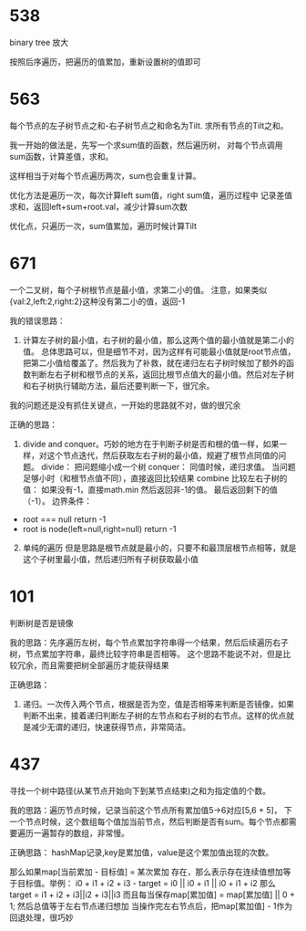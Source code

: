 # 538
binary tree 放大

按照后序遍历，把遍历的值累加，重新设置树的值即可

# 563
每个节点的左子树节点之和-右子树节点之和命名为Tilt.
求所有节点的Tilt之和。

我一开始的做法是，先写一个求sum值的函数，然后遍历树，
对每个节点调用sum函数，计算差值，求和。

这样相当于对每个节点遍历两次，sum也会重复计算。

优化方法是遍历一次，每次计算left sum值，right sum值，遍历过程中
记录差值求和，返回left+sum+root.val，减少计算sum次数

优化点，只遍历一次，sum值累加，遍历时候计算Tilt

# 671
一个二叉树，每个子树根节点是最小值，求第二小的值。
注意，如果类似 {val:2,left:2,right:2}这种没有第二小的值，返回-1

我的错误思路：
1. 计算左子树的最小值，右子树的最小值，那么这两个值的最小值就是第二小的值。
总体思路可以，但是细节不对，因为这样有可能最小值就是root节点值，把第二小值给覆盖了。然后我为了补救，就在递归左右子树时候加了额外的函数判断左右子树和根节点的关系，返回比根节点值大的最小值。然后对左子树和右子树执行辅助方法，最后还要判断一下，很冗余。

我的问题还是没有抓住关键点，一开始的思路就不对，做的很冗余

正确的思路：
1. divide and conquer。巧妙的地方在于判断子树是否和根的值一样，如果一样，对这个节点迭代，然后获取左右子树的最小值，规避了根节点同值的问题。
divide：
把问题缩小成一个树
conquer：
同值时候，递归求值。
当问题足够小时（和根节点值不同），直接返回比较结果
combine
比较左右子树的值：
如果没有-1，直接math.min
然后返回非-1的值。
最后返回剩下的值（-1）。
边界条件：
* root === null return -1
* root is node(left=null,right=null) return -1
2. 单纯的遍历
但是思路是根节点就是最小的，只要不和最顶层根节点相等，就是这个子树里最小值，然后递归所有子树获取最小值

# 101
判断树是否是镜像

我的思路：先序遍历左树，每个节点累加字符串得一个结果，然后后续遍历右子树，节点累加字符串，最终比较字符串是否相等。
这个思路不能说不对，但是比较冗余，而且需要把树全部遍历才能获得结果

正确思路：
1. 递归。一次传入两个节点，根据是否为空，值是否相等来判断是否镜像，如果判断不出来，接着递归判断左子树的左节点和右子树的右节点。这样的优点就是减少无谓的递归，快速获得节点，非常简洁。


# 437
寻找一个树中路径(从某节点开始向下到某节点结束)之和为指定值的个数。

我的思路：遍历节点时候，记录当前这个节点所有累加值5->6对应[5,6 + 5]，
下一个节点时候，这个数组每个值加当前节点，然后判断是否有sum。每个节点都需要遍历一遍暂存的数组，非常慢。

正确思路：
hashMap记录,key是累加值，value是这个累加值出现的次数。

那么如果map[当前累加 - 目标值] = 某次累加 存在，那么表示存在连续值想加等于目标值。举例：
i0 + i1 + i2 + i3 - target = i0 || i0 + i1 || i0 + i1 + i2
那么target = i1 + i2 + i3||i2 + i3||i3
而且每当保存map[累加值] = map[累加值] || 0 + 1;
然后总值等于左右节点递归想加
当操作完左右节点后，把map[累加值] - 1作为回退处理，很巧妙
